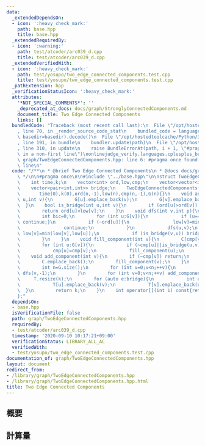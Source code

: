 ```yaml
---
data:
  _extendedDependsOn:
  - icon: ':heavy_check_mark:'
    path: base.hpp
    title: base.hpp
  _extendedRequiredBy:
  - icon: ':warning:'
    path: test/atcoder/arc039_d.cpp
    title: test/atcoder/arc039_d.cpp
  _extendedVerifiedWith:
  - icon: ':heavy_check_mark:'
    path: test/yosupo/two_edge_connected_components.test.cpp
    title: test/yosupo/two_edge_connected_components.test.cpp
  _pathExtension: hpp
  _verificationStatusIcon: ':heavy_check_mark:'
  attributes:
    '*NOT_SPECIAL_COMMENTS*': ''
    _deprecated_at_docs: docs/graph/StronglyConnectedComponents.md
    document_title: Two Edge Connected Components
    links: []
  bundledCode: "Traceback (most recent call last):\n  File \"/opt/hostedtoolcache/Python/3.8.5/x64/lib/python3.8/site-packages/onlinejudge_verify/documentation/build.py\"\
    , line 70, in _render_source_code_stat\n    bundled_code = language.bundle(stat.path,\
    \ basedir=basedir).decode()\n  File \"/opt/hostedtoolcache/Python/3.8.5/x64/lib/python3.8/site-packages/onlinejudge_verify/languages/cplusplus.py\"\
    , line 191, in bundle\n    bundler.update(path)\n  File \"/opt/hostedtoolcache/Python/3.8.5/x64/lib/python3.8/site-packages/onlinejudge_verify/languages/cplusplus_bundle.py\"\
    , line 310, in update\n    raise BundleErrorAt(path, i + 1, \"#pragma once found\
    \ in a non-first line\")\nonlinejudge_verify.languages.cplusplus_bundle.BundleErrorAt:\
    \ graph/TwoEdgeConnectedComponents.hpp: line 6: #pragma once found in a non-first\
    \ line\n"
  code: "/**\n * @brief Two Edge Connected Components\n * @docs docs/graph/StronglyConnectedComponents.md\n\
    \ */\n\n#pragma once\n\n#include \"../base.hpp\"\n\nstruct TwoEdgeConnectedComponents{\n\
    \    int time,k;\n    vector<int> ord,low,cmp;\n    vector<vector<int>> G,C,T;\n\
    \    vector<pair<int,int>> bridge;\n    TwoEdgeConnectedComponents(int n):\n \
    \       time(0),k(0),ord(n,-1),low(n),cmp(n,-1),G(n){}\n    void add_edge(int\
    \ u,int v){\n        G[u].emplace_back(v);\n        G[v].emplace_back(u);\n  \
    \  }\n    bool is_bridge(int u,int v){\n        if (ord[u]>ord[v]) swap(u,v);\n\
    \        return ord[u]<low[v];\n    }\n    void dfs(int v,int p){\n        ord[v]=low[v]=time++;\n\
    \        int bic=0;\n        for (int u:G[v]){\n            if (u==p&&!bic){bic=1;\
    \ continue;}\n            if (~ord[u]){\n                low[v]=min(low[v],ord[u]);\n\
    \                continue;\n            }\n            dfs(u,v);\n           \
    \ low[v]=min(low[v],low[u]);\n            if (is_bridge(v,u)) bridge.emplace_back(v,u);\n\
    \        }\n    }\n    void fill_component(int v){\n        C[cmp[v]].emplace_back(v);\n\
    \        for (int u:G[v]){\n            if (~cmp[u]||is_bridge(u,v)) continue;\n\
    \            cmp[u]=cmp[v];\n            fill_component(u);\n        }\n    }\n\
    \    void add_component(int v){\n        if (~cmp[v]) return;\n        cmp[v]=k++;\n\
    \        C.emplace_back();\n        fill_component(v);\n    }\n    int build(){\n\
    \        int n=G.size();\n        for (int v=0;v<n;++v){\n            if (ord[v]<0)\
    \ dfs(v,-1);\n        }\n        for (int v=0;v<n;++v) add_component(v);\n   \
    \     T.resize(k);\n        for (auto e:bridge){\n            int u=cmp[e.first],v=cmp[e.second];\n\
    \            T[u].emplace_back(v);\n            T[v].emplace_back(u);\n      \
    \  }\n        return k;\n    }\n    int operator[](int i) const{return cmp[i];}\n\
    };"
  dependsOn:
  - base.hpp
  isVerificationFile: false
  path: graph/TwoEdgeConnectedComponents.hpp
  requiredBy:
  - test/atcoder/arc039_d.cpp
  timestamp: '2020-09-10 10:17:21+09:00'
  verificationStatus: LIBRARY_ALL_AC
  verifiedWith:
  - test/yosupo/two_edge_connected_components.test.cpp
documentation_of: graph/TwoEdgeConnectedComponents.hpp
layout: document
redirect_from:
- /library/graph/TwoEdgeConnectedComponents.hpp
- /library/graph/TwoEdgeConnectedComponents.hpp.html
title: Two Edge Connected Components
---
```

## 概要

## 計算量